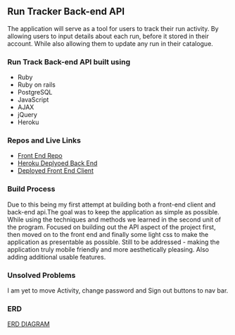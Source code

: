 ## Run Tracker Back-end API

The application will serve as a tool for users to track their run activity.
By allowing users to input details about each run, before it stored in their account.
While also allowing them to update any run in their catalogue.

### Run Track Back-end API built using
* Ruby
* Ruby on rails
* PostgreSQL
* JavaScript
* AJAX
* jQuery
* Heroku

### Repos and Live Links
* [Front End Repo](https://github.com/KwesiAtherley/run-tracker-frontend-client)
* [Heroku Deplyoed Back End](https://ancient-crag-63339.herokuapp.com/)
* [Deployed Front End Client](https://kwesiatherley.github.io/run-tracker-frontend-client/)
### Build Process

 Due to this being my first attempt at building both a front-end client and back-end api.The goal was to keep the application as simple as possible. While using the techniques and methods we learned in the second unit of the program.
 Focused on building out the API aspect of the project first, then moved on to the front end and finally some light css to make the application as presentable as possible.
 Still to be addressed - making the application truly mobile friendly and more aesthetically pleasing. Also adding additional usable features.


### Unsolved Problems

I am yet to move Activity, change password and Sign out buttons to nav bar.

### ERD

[ERD DIAGRAM](https://i.imgur.com/Pa5mioN.jpg?1)

